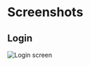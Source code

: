 # Screenshots

## Login

![Login screen](https://raw.github.com/Poitrin/university-management-system/master/doc/images/login.png)